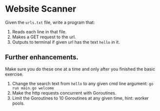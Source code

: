 # Website Scanner

Given the `urls.txt` file, write a program that:

1. Reads each line in that file.
2. Makes a GET request to the url.
3. Outputs to terminal if given url has the text `hello` in it. 

## Further enhancements.

Make sure you do these one at a time and only after you finished the basic exercise.

1. Change the search text from `hello` to any given cmd line argument: `go run main.go welcome`
2. Make the http requests concurrent with Goroutines. 
3. Limit the Goroutines to 10 Goroutines at any given time, hint: worker pools.